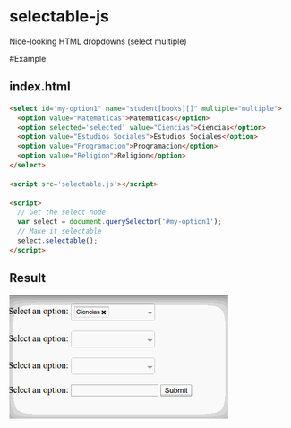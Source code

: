 # selectable-js
Nice-looking HTML dropdowns (select multiple) 

#Example

## index.html
```html
<select id="my-option1" name="student[books][]" multiple="multiple"> 
  <option value="Matematicas">Matematicas</option>
  <option selected='selected' value="Ciencias">Ciencias</option>
  <option value="Estudios Sociales">Estudios Sociales</option>
  <option value="Programacion">Programacion</option>
  <option value="Religion">Religion</option>
</select>

<script src='selectable.js'></script>

<script>
  // Get the select node
  var select = document.querySelector('#my-option1');
  // Make it selectable
  select.selectable();
</script> 
```

## Result

![alt text](https://raw.githubusercontent.com/melvinrr25/selectable-js/master/example.gif)
